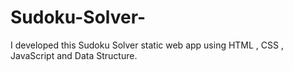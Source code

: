 # Sudoku-Solver-
I developed this Sudoku Solver static web app using HTML , CSS , JavaScript and Data Structure.
